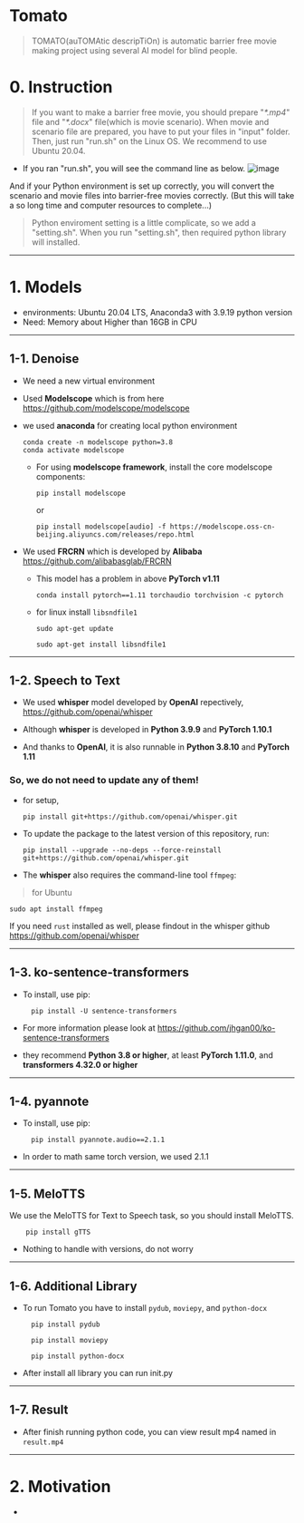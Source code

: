 # Tomato
> TOMATO(auTOMAtic descripTiOn) is automatic barrier free movie making project using several AI model for blind people. 

# 0. Instruction

> If you want to make a barrier free movie, you should prepare  "_*.mp4_" file and "_*.docx_" file(which is movie scenario).
> When movie and scenario file are prepared, you have to put your files in "input" folder.
> Then, just run "run.sh" on the Linux OS. We recommend to use Ubuntu 20.04.  

* If you ran "run.sh", you will see the command line as below.
![image](https://github.com/junhypark/Tomato/assets/164970413/2da79014-8802-449d-a946-03e020aa147f)

And if your Python environment is set up correctly, you will convert the scenario and movie files into barrier-free movies correctly.
(But this will take a so long time and computer resources to complete...)

> Python enviroment setting is a little complicate, so we add a "setting.sh".
> When you run "setting.sh", then required python library will installed. 

---
# 1. Models

* environments: Ubuntu 20.04 LTS, Anaconda3 with 3.9.19 python version
* Need: Memory about Higher than 16GB in CPU
---

## 1-1. Denoise

* We need a new virtual environment

* Used **Modelscope** which is from here
https://github.com/modelscope/modelscope

* we used **anaconda** for creating local python environment

      conda create -n modelscope python=3.8 
      conda activate modelscope

  * For using **modelscope framework**, install the core modelscope components:

        pip install modelscope

    or

        pip install modelscope[audio] -f https://modelscope.oss-cn-beijing.aliyuncs.com/releases/repo.html

* We used **FRCRN** which is developed by **Alibaba** https://github.com/alibabasglab/FRCRN

  * This model has a problem in above **PyTorch v1.11**

        conda install pytorch==1.11 torchaudio torchvision -c pytorch

  * for linux install ```libsndfile1```

        sudo apt-get update

        sudo apt-get install libsndfile1

---

## 1-2. Speech to Text

* We used **whisper** model developed by **OpenAI** repectively, https://github.com/openai/whisper

* Although **whisper** is developed in **Python 3.9.9** and **PyTorch 1.10.1**

* And thanks to **OpenAI**, it is also runnable in **Python 3.8.10** and **PyTorch 1.11**

### So, we do not need to update any of them!

* for setup,

      pip install git+https://github.com/openai/whisper.git

* To update the package to the latest version of this repository, run:

      pip install --upgrade --no-deps --force-reinstall git+https://github.com/openai/whisper.git

* The **whisper** also requires the command-line tool ```ffmpeg```:

> for Ubuntu

    sudo apt install ffmpeg

If you need ```rust``` installed as well, please findout in the whisper github https://github.com/openai/whisper

---

## 1-3. ko-sentence-transformers

* To install, use pip:

        pip install -U sentence-transformers

* For more information please look at https://github.com/jhgan00/ko-sentence-transformers

* they recommend **Python 3.8 or higher**, at least **PyTorch 1.11.0**, and **transformers 4.32.0 or higher**

---

## 1-4. pyannote

* To install, use pip:

        pip install pyannote.audio==2.1.1

* In order to math same torch version, we used 2.1.1

---

## 1-5. MeloTTS

We use the MeloTTS for Text to Speech task, so you should install MeloTTS. 

        pip install gTTS

* Nothing to handle with versions, do not worry

---

## 1-6. Additional Library

* To run Tomato you have to install ```pydub```, ```moviepy```, and ```python-docx```

        pip install pydub

        pip install moviepy

        pip install python-docx

* After install all library you can run init.py

---

## 1-7. Result

* After finish running python code, you can view result mp4 named in ```result.mp4```

---

# 2. Motivation

* 
